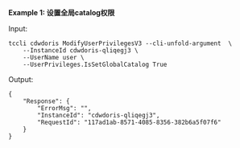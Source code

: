 **Example 1: 设置全局catalog权限**



Input: 

```
tccli cdwdoris ModifyUserPrivilegesV3 --cli-unfold-argument  \
    --InstanceId cdwdoris-qliqegj3 \
    --UserName user \
    --UserPrivileges.IsSetGlobalCatalog True
```

Output: 
```
{
    "Response": {
        "ErrorMsg": "",
        "InstanceId": "cdwdoris-qliqegj3",
        "RequestId": "117ad1ab-8571-4085-8356-382b6a5f07f6"
    }
}
```


